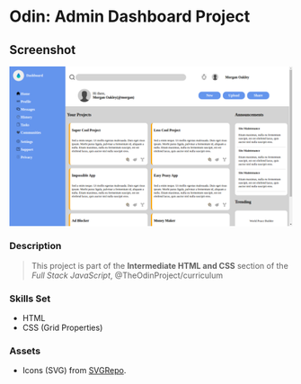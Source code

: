 # Odin: Admin Dashboard Project

## Screenshot
![image info](./assets/screenshot/Screenshot_2022-02-24_16-54-14.png)

### Description
> This project is part of the **Intermediate HTML and CSS** section of the *Full Stack JavaScript*, @TheOdinProject/curriculum

### Skills Set
- HTML
- CSS (Grid Properties)

### Assets
- Icons (SVG) from [SVGRepo](https://www.svgrepo.com/).

